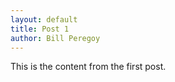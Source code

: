 ```yaml
---
layout: default
title: Post 1
author: Bill Peregoy
---
```

This is the content from the first post.
